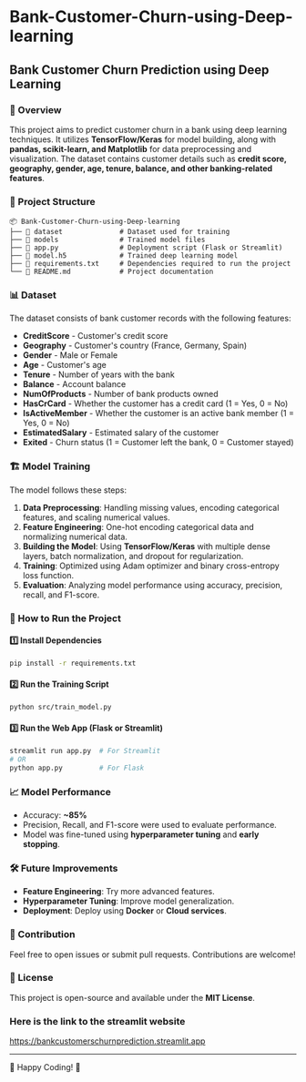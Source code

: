 # Bank-Customer-Churn-using-Deep-learning

## Bank Customer Churn Prediction using Deep Learning

### 📌 Overview
This project aims to predict customer churn in a bank using deep learning techniques. It utilizes **TensorFlow/Keras** for model building, along with **pandas, scikit-learn, and Matplotlib** for data preprocessing and visualization. The dataset contains customer details such as **credit score, geography, gender, age, tenure, balance, and other banking-related features**.

### 📂 Project Structure
```
📦 Bank-Customer-Churn-using-Deep-learning
├── 📁 dataset              # Dataset used for training
├── 📁 models               # Trained model files
├── 📜 app.py               # Deployment script (Flask or Streamlit)
├── 📜 model.h5             # Trained deep learning model
├── 📜 requirements.txt     # Dependencies required to run the project
└── 📜 README.md            # Project documentation
```

### 📊 Dataset
The dataset consists of bank customer records with the following features:
- **CreditScore** - Customer's credit score
- **Geography** - Customer's country (France, Germany, Spain)
- **Gender** - Male or Female
- **Age** - Customer's age
- **Tenure** - Number of years with the bank
- **Balance** - Account balance
- **NumOfProducts** - Number of bank products owned
- **HasCrCard** - Whether the customer has a credit card (1 = Yes, 0 = No)
- **IsActiveMember** - Whether the customer is an active bank member (1 = Yes, 0 = No)
- **EstimatedSalary** - Estimated salary of the customer
- **Exited** - Churn status (1 = Customer left the bank, 0 = Customer stayed)

### 🏗️ Model Training
The model follows these steps:
1. **Data Preprocessing**: Handling missing values, encoding categorical features, and scaling numerical values.
2. **Feature Engineering**: One-hot encoding categorical data and normalizing numerical data.
3. **Building the Model**: Using **TensorFlow/Keras** with multiple dense layers, batch normalization, and dropout for regularization.
4. **Training**: Optimized using Adam optimizer and binary cross-entropy loss function.
5. **Evaluation**: Analyzing model performance using accuracy, precision, recall, and F1-score.

### 🚀 How to Run the Project
#### 1️⃣ Install Dependencies
```bash
pip install -r requirements.txt
```

#### 2️⃣ Run the Training Script
```bash
python src/train_model.py
```

#### 3️⃣ Run the Web App (Flask or Streamlit)
```bash
streamlit run app.py  # For Streamlit
# OR
python app.py         # For Flask
```

### 📈 Model Performance
- Accuracy: **~85%**
- Precision, Recall, and F1-score were used to evaluate performance.
- Model was fine-tuned using **hyperparameter tuning** and **early stopping**.

### 🛠️ Future Improvements
- **Feature Engineering**: Try more advanced features.
- **Hyperparameter Tuning**: Improve model generalization.
- **Deployment**: Deploy using **Docker** or **Cloud services**.

### 🤝 Contribution
Feel free to open issues or submit pull requests. Contributions are welcome!

### 📜 License
This project is open-source and available under the **MIT License**.


### Here is the link to the streamlit  website
https://bankcustomerschurnprediction.streamlit.app

---
🚀 Happy Coding! 🎯

